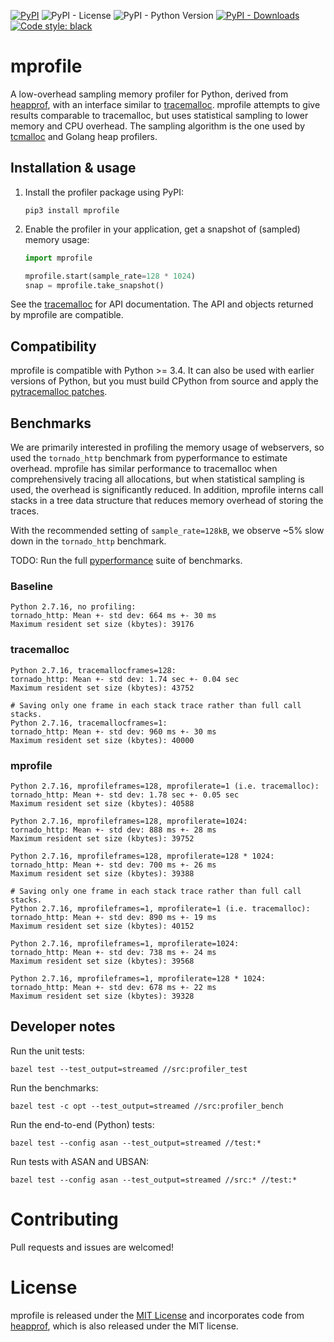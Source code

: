 [![PyPI](https://img.shields.io/pypi/v/mprofile)](https://pypi.org/project/mprofile/)
![PyPI - License](https://img.shields.io/pypi/l/mprofile)
![PyPI - Python Version](https://img.shields.io/pypi/pyversions/mprofile)
[![PyPI - Downloads](https://img.shields.io/pypi/dm/mprofile.svg)](https://pypistats.org/packages/mprofile)
[![Code style: black](https://img.shields.io/badge/code%20style-black-000000.svg)](https://github.com/psf/black)

# mprofile

A low-overhead sampling memory profiler for Python, derived from [heapprof](https://github.com/humu/heapprof), with an interface similar to [tracemalloc](https://pytracemalloc.readthedocs.io).
mprofile attempts to give results comparable to tracemalloc, but uses statistical sampling to lower memory and CPU overhead. The sampling algorithm is the one used by [tcmalloc](https://github.com/gperftools/gperftools) and Golang heap profilers.

## Installation & usage

1.  Install the profiler package using PyPI:

    ```shell
    pip3 install mprofile
    ```

2.  Enable the profiler in your application, get a snapshot of (sampled) memory usage:

    ```python
    import mprofile

    mprofile.start(sample_rate=128 * 1024)
    snap = mprofile.take_snapshot()
    ```

See the [tracemalloc](https://docs.python.org/3/library/tracemalloc.html) for API documentation. The API and objects returned by mprofile are compatible.

## Compatibility

mprofile is compatible with Python >= 3.4.
It can also be used with earlier versions of Python, but you must build CPython from source and apply the [pytracemalloc patches](https://pytracemalloc.readthedocs.io/install.html#manual-installation).

## Benchmarks

We are primarily interested in profiling the memory usage of webservers, so used the `tornado_http` benchmark from pyperformance to estimate overhead.
mprofile has similar performance to tracemalloc when comprehensively tracing all allocations, but when statistical sampling is used, the overhead is significantly reduced.
In addition, mprofile interns call stacks in a tree data structure that reduces memory overhead of storing the traces.

With the recommended setting of `sample_rate=128kB`, we observe ~5% slow down in the `tornado_http` benchmark.

TODO: Run the full [pyperformance](https://pyperformance.readthedocs.io) suite of benchmarks.

### Baseline
```
Python 2.7.16, no profiling:
tornado_http: Mean +- std dev: 664 ms +- 30 ms
Maximum resident set size (kbytes): 39176
```

### tracemalloc
```
Python 2.7.16, tracemallocframes=128:
tornado_http: Mean +- std dev: 1.74 sec +- 0.04 sec
Maximum resident set size (kbytes): 43752

# Saving only one frame in each stack trace rather than full call stacks.
Python 2.7.16, tracemallocframes=1:
tornado_http: Mean +- std dev: 960 ms +- 30 ms
Maximum resident set size (kbytes): 40000
```

### mprofile
```
Python 2.7.16, mprofileframes=128, mprofilerate=1 (i.e. tracemalloc):
tornado_http: Mean +- std dev: 1.78 sec +- 0.05 sec
Maximum resident set size (kbytes): 40588

Python 2.7.16, mprofileframes=128, mprofilerate=1024:
tornado_http: Mean +- std dev: 888 ms +- 28 ms
Maximum resident set size (kbytes): 39752

Python 2.7.16, mprofileframes=128, mprofilerate=128 * 1024:
tornado_http: Mean +- std dev: 700 ms +- 26 ms
Maximum resident set size (kbytes): 39388

# Saving only one frame in each stack trace rather than full call stacks.
Python 2.7.16, mprofileframes=1, mprofilerate=1 (i.e. tracemalloc):
tornado_http: Mean +- std dev: 890 ms +- 19 ms
Maximum resident set size (kbytes): 40152

Python 2.7.16, mprofileframes=1, mprofilerate=1024:
tornado_http: Mean +- std dev: 738 ms +- 24 ms
Maximum resident set size (kbytes): 39568

Python 2.7.16, mprofileframes=1, mprofilerate=128 * 1024:
tornado_http: Mean +- std dev: 678 ms +- 22 ms
Maximum resident set size (kbytes): 39328
```

## Developer notes

Run the unit tests:
```
bazel test --test_output=streamed //src:profiler_test
```

Run the benchmarks:
```
bazel test -c opt --test_output=streamed //src:profiler_bench
```

Run the end-to-end (Python) tests:
```
bazel test --config asan --test_output=streamed //test:*
```

Run tests with ASAN and UBSAN:
```
bazel test --config asan --test_output=streamed //src:* //test:*
```

# Contributing

Pull requests and issues are welcomed!

# License

mprofile is released under the [MIT License](https://opensource.org/licenses/MIT) and incorporates code from [heapprof](https://github.com/humu/heapprof), which is also released under the MIT license.
